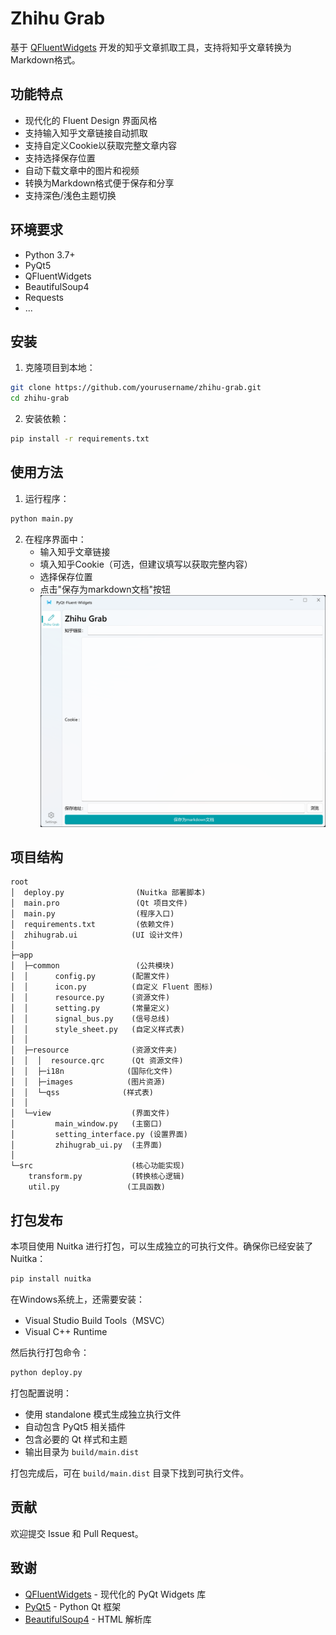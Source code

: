 # Zhihu Grab

基于 [QFluentWidgets](https://github.com/zhiyiYo/PyQt-Fluent-Widgets) 开发的知乎文章抓取工具，支持将知乎文章转换为Markdown格式。

## 功能特点

- 现代化的 Fluent Design 界面风格
- 支持输入知乎文章链接自动抓取
- 支持自定义Cookie以获取完整文章内容
- 支持选择保存位置
- 自动下载文章中的图片和视频
- 转换为Markdown格式便于保存和分享
- 支持深色/浅色主题切换

## 环境要求

- Python 3.7+
- PyQt5
- QFluentWidgets
- BeautifulSoup4
- Requests
- ...

## 安装

1. 克隆项目到本地：
```bash
git clone https://github.com/yourusername/zhihu-grab.git
cd zhihu-grab
```

2. 安装依赖：
```bash
pip install -r requirements.txt
```

## 使用方法

1. 运行程序：
```bash
python main.py
```

2. 在程序界面中：
   - 输入知乎文章链接
   - 填入知乎Cookie（可选，但建议填写以获取完整内容）
   - 选择保存位置
   - 点击"保存为markdown文档"按钮
![主界面](image/layout.png)
## 项目结构
```
root
│  deploy.py                (Nuitka 部署脚本)
│  main.pro                 (Qt 项目文件)
│  main.py                  (程序入口)
│  requirements.txt         (依赖文件)
│  zhihugrab.ui            (UI 设计文件)
│
├─app
│  ├─common                 (公共模块)
│  │      config.py        (配置文件)
│  │      icon.py          (自定义 Fluent 图标)
│  │      resource.py      (资源文件)
│  │      setting.py       (常量定义)
│  │      signal_bus.py    (信号总线)
│  │      style_sheet.py   (自定义样式表)
│  │
│  ├─resource              (资源文件夹)
│  │  │  resource.qrc      (Qt 资源文件)
│  │  ├─i18n              (国际化文件)
│  │  ├─images            (图片资源)
│  │  └─qss              (样式表)
│  │
│  └─view                  (界面文件)
│         main_window.py   (主窗口)
│         setting_interface.py (设置界面)
│         zhihugrab_ui.py  (主界面)
│
└─src                      (核心功能实现)
    transform.py           (转换核心逻辑)
    util.py               (工具函数)

```

## 打包发布

本项目使用 Nuitka 进行打包，可以生成独立的可执行文件。确保你已经安装了 Nuitka：

```bash
pip install nuitka
```

在Windows系统上，还需要安装：
- Visual Studio Build Tools（MSVC）
- Visual C++ Runtime

然后执行打包命令：
```bash
python deploy.py
```

打包配置说明：
- 使用 standalone 模式生成独立执行文件
- 自动包含 PyQt5 相关插件
- 包含必要的 Qt 样式和主题
- 输出目录为 `build/main.dist`

打包完成后，可在 `build/main.dist` 目录下找到可执行文件。

## 贡献

欢迎提交 Issue 和 Pull Request。

## 致谢

- [QFluentWidgets](https://github.com/zhiyiYo/PyQt-Fluent-Widgets) - 现代化的 PyQt Widgets 库
- [PyQt5](https://www.riverbankcomputing.com/software/pyqt/) - Python Qt 框架
- [BeautifulSoup4](https://www.crummy.com/software/BeautifulSoup/) - HTML 解析库